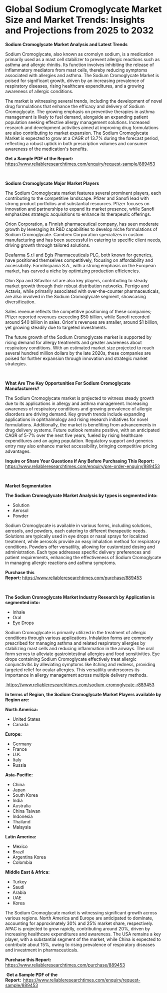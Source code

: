 <p><h1>Global Sodium Cromoglycate Market Size and Market Trends: Insights and Projections from 2025 to 2032</h1></p><p><strong>Sodium Cromoglycate Market Analysis and Latest Trends</strong></p>
<p><p>Sodium Cromoglycate, also known as cromolyn sodium, is a medication primarily used as a mast cell stabilizer to prevent allergic reactions such as asthma and allergic rhinitis. Its function involves inhibiting the release of inflammatory mediators from mast cells, thereby reducing symptoms associated with allergies and asthma. The Sodium Cromoglycate Market is poised for significant growth, driven by an increasing prevalence of respiratory diseases, rising healthcare expenditures, and a growing awareness of allergic conditions. </p><p>The market is witnessing several trends, including the development of novel drug formulations that enhance the efficacy and delivery of Sodium Cromoglycate. The growing emphasis on preventive therapies in asthma management is likely to fuel demand, alongside an expanding patient population seeking effective allergy management solutions. Increased research and development activities aimed at improving drug formulations are also contributing to market expansion. The Sodium Cromoglycate Market is expected to grow at a CAGR of 13.7% during the forecast period, reflecting a robust uptick in both prescription volumes and consumer awareness of the medication's benefits.</p></p>
<p><strong>Get a Sample PDF of the Report:&nbsp;</strong> <a href="https://www.reliableresearchtimes.com/enquiry/request-sample/889453?utm_campaign=3298&utm_medium=2&utm_source=Github&utm_content=ia&utm_term=19042025&utm_id=sodium-cromoglycate">https://www.reliableresearchtimes.com/enquiry/request-sample/889453</a></p>
<p>&nbsp;</p>
<p><strong>Sodium Cromoglycate Major Market Players</strong></p>
<p><p>The Sodium Cromoglycate market features several prominent players, each contributing to the competitive landscape. Pfizer and Sanofi lead with strong product portfolios and substantial resources. Pfizer focuses on innovation and partnerships to expand its market presence, while Sanofi emphasizes strategic acquisitions to enhance its therapeutic offerings.</p><p>Orion Corporation, a Finnish pharmaceutical company, has seen moderate growth by leveraging its R&D capabilities to develop niche formulations of Sodium Cromoglycate. Cambrex Corporation specializes in custom manufacturing and has been successful in catering to specific client needs, driving growth through tailored solutions.</p><p>Deafarma S.r.l and Egis Pharmaceuticals PLC, both known for generics, have positioned themselves competitively, focusing on affordability and accessibility. Farmhispania S.A., with a strong emphasis on the European market, has carved a niche by optimizing production efficiencies.</p><p>Olon Spa and Sifavitor srl are also key players, contributing to steady market growth through their robust distribution networks. Perrigo and Actavis, while primarily associated with over-the-counter pharmaceuticals, are also involved in the Sodium Cromoglycate segment, showcasing diversification.</p><p>Sales revenue reflects the competitive positioning of these companies; Pfizer reported revenues exceeding $50 billion, while Sanofi recorded around $40 billion in sales. Orion's revenues are smaller, around $1 billion, yet growing steadily due to targeted investments.</p><p>The future growth of the Sodium Cromoglycate market is supported by rising demand for allergy treatments and greater awareness about respiratory conditions. With an estimated market size projected to reach several hundred million dollars by the late 2020s, these companies are poised for further expansion through innovation and strategic market strategies.</p></p>
<p>&nbsp;</p>
<p><strong>What Are The Key Opportunities For Sodium Cromoglycate Manufacturers?</strong></p>
<p><p>The Sodium Cromoglycate market is projected to witness steady growth due to its applications in allergy and asthma management. Increasing awareness of respiratory conditions and growing prevalence of allergic disorders are driving demand. Key growth trends include expanding applications in ophthalmology and rising research initiatives for novel formulations. Additionally, the market is benefiting from advancements in drug delivery systems. Future outlook remains positive, with an anticipated CAGR of 5-7% over the next five years, fueled by rising healthcare expenditures and an aging population. Regulatory support and generics entry may also enhance market accessibility, bringing competitive pricing advantages.</p></p>
<p><strong>Inquire or Share Your Questions If Any Before Purchasing This Report:</strong> <a href="https://www.reliableresearchtimes.com/enquiry/pre-order-enquiry/889453?utm_campaign=3298&utm_medium=2&utm_source=Github&utm_content=ia&utm_term=19042025&utm_id=sodium-cromoglycate">https://www.reliableresearchtimes.com/enquiry/pre-order-enquiry/889453</a></p>
<p>&nbsp;</p>
<p><strong>Market Segmentation</strong></p>
<p><strong>The Sodium Cromoglycate Market Analysis by types is segmented into:</strong></p>
<p><ul><li>Solution</li><li>Aerosol</li><li>Powder</li></ul></p>
<p><p>Sodium Cromoglycate is available in various forms, including solutions, aerosols, and powders, each catering to different therapeutic needs. Solutions are typically used in eye drops or nasal sprays for localized treatment, while aerosols provide an easy inhalation method for respiratory conditions. Powders offer versatility, allowing for customized dosing and administration. Each type addresses specific delivery preferences and patient requirements, enhancing the effectiveness of Sodium Cromoglycate in managing allergic reactions and asthma symptoms.</p></p>
<p><strong>Purchase this Report:&nbsp;</strong><a href="https://www.reliableresearchtimes.com/purchase/889453?utm_campaign=3298&utm_medium=2&utm_source=Github&utm_content=ia&utm_term=19042025&utm_id=sodium-cromoglycate">https://www.reliableresearchtimes.com/purchase/889453</a></p>
<p>&nbsp;</p>
<p><strong>The Sodium Cromoglycate Market Industry Research by Application is segmented into:</strong></p>
<p><ul><li>Inhale</li><li>Oral</li><li>Eye Drops</li></ul></p>
<p><p>Sodium Cromoglycate is primarily utilized in the treatment of allergic conditions through various applications. Inhalation forms are commonly prescribed for managing asthma and related respiratory allergies by stabilizing mast cells and reducing inflammation in the airways. The oral form serves to alleviate gastrointestinal allergies and food sensitivities. Eye drops containing Sodium Cromoglycate effectively treat allergic conjunctivitis by alleviating symptoms like itching and redness, providing targeted relief for ocular allergies. This versatility underscores its importance in allergy management across multiple delivery methods.</p></p>
<p><a href="https://www.reliableresearchtimes.com/sodium-cromoglycate-r889453?utm_campaign=3298&utm_medium=2&utm_source=Github&utm_content=ia&utm_term=19042025&utm_id=sodium-cromoglycate">&nbsp;https://www.reliableresearchtimes.com/sodium-cromoglycate-r889453</a></p>
<p><strong>In terms of Region, the Sodium Cromoglycate Market Players available by Region are:</strong></p>
<p>
    <p> <strong> North America: </strong>
        <ul>
            <li>United States</li>
            <li>Canada</li>
        </ul>
        </p> 
    <p> <strong> Europe: </strong>
        <ul>
            <li>Germany</li>
            <li>France</li>
            <li>U.K.</li>
            <li>Italy</li>
            <li>Russia</li>
        </ul>
        </p> 
    <p> <strong> Asia-Pacific: </strong>
        <ul>
            <li>China</li>
            <li>Japan</li>
            <li>South Korea</li>
            <li>India</li>
            <li>Australia</li>
            <li>China Taiwan</li>
            <li>Indonesia</li>
            <li>Thailand</li>
            <li>Malaysia</li>
        </ul>
        </p> 
    <p> <strong> Latin America: </strong>
        <ul>
            <li>Mexico</li>
            <li>Brazil</li>
            <li>Argentina Korea</li>
            <li>Colombia</li>
        </ul>
        </p> 
    <p> <strong> Middle East & Africa: </strong>
        <ul>
            <li>Turkey</li>
            <li>Saudi</li>
            <li>Arabia</li>
            <li>UAE</li>
            <li>Korea</li>
        </ul>
    </p>
    </p>
<p><p>The Sodium Cromoglycate market is witnessing significant growth across various regions. North America and Europe are anticipated to dominate, accounting for approximately 30% and 25% market share, respectively. APAC is projected to grow rapidly, contributing around 20%, driven by increasing healthcare expenditures and awareness. The USA remains a key player, with a substantial segment of the market, while China is expected to contribute about 15%, owing to rising prevalence of respiratory diseases and investment in pharmaceuticals.</p></p>
<p><strong>Purchase this Report: </strong><a href="https://www.reliableresearchtimes.com/purchase/889453?utm_campaign=3298&utm_medium=2&utm_source=Github&utm_content=ia&utm_term=19042025&utm_id=sodium-cromoglycate">https://www.reliableresearchtimes.com/purchase/889453</a></p>
<p>&nbsp;<strong>Get a Sample PDF of the Report:&nbsp;&nbsp;</strong><a href="https://www.reliableresearchtimes.com/enquiry/request-sample/889453?utm_campaign=3298&utm_medium=2&utm_source=Github&utm_content=ia&utm_term=19042025&utm_id=sodium-cromoglycate">https://www.reliableresearchtimes.com/enquiry/request-sample/889453</a></p>
<p><strong></strong></p>
<p><p></p><p></p><p></p></p>